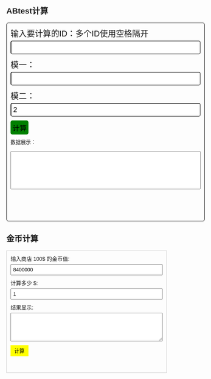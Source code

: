 ## ABtest计算

<div id="container" style="width: 500px; height: 500px; margin: 0 auto; padding: 10px; border: 1px solid black; font-family: '楷体',sans-serif; font-size: 16pt;border-radius: 5px;">
        <label for="id_input">输入要计算的ID：多个ID使用空格隔开</label>
        <input type="text" id="id_input" style="font-size: 14pt; padding: 5px; margin-bottom: 10px;border-radius: 5px;">
        <label for="mod_input_1">模一：</label>
        <input type="number" id="mod_input_1" style="font-size: 14pt; padding: 5px; margin-bottom: 10px;border-radius: 5px;">
        <label for="mod_input_2">模二：</label>
        <input type="number" id="mod_input_2" value="2" style="font-size: 14pt; padding: 5px; margin-bottom: 10px; border-radius: 5px;">
        <button id="calculate_button" style="font-size: 14pt; padding: 5px; margin-bottom: 10px;background-color: green; border-radius: 5px;">计算</button>
        <label for="output_text" style="font-size: 10pt;">数据展示：</label>
        <textarea id="output_text" style="font-size: 10pt; width: 100%; height: 100px; margin-top: 10px; resize: none;"></textarea>
        <script type="text/javascript">
            // 获取 DOM 元素
            const idInput = document.getElementById('id_input');
            const modInput1 = document.getElementById('mod_input_1');
            const modInput2 = document.getElementById('mod_input_2');
            const outputText = document.getElementById('output_text');
            const calculateButton = document.getElementById('calculate_button');
            // 计算 ID 所属的 AB 分组
            function ABtest() {
                const idList = idInput.value.split(' ').map(Number);
                const divideNumber1 = parseInt(modInput1.value) || 1;
                const divideNumber2 = parseInt(modInput2.value) || 2;
                let outputStr = '';
                idList.forEach(function(id) {
                    outputStr += `${id} ÷ ${divideNumber1} ÷ ${divideNumber2} = ${id % divideNumber1 % divideNumber2}\n`;
                });
                outputText.value = outputStr;
            }
            // 绑定计算事件
            calculateButton.addEventListener('click', ABtest);
            // 绑定回车键事件
            document.addEventListener('keypress', function(event) {
                if (event.key === 'Enter') {
                    ABtest();
                }
            });
        </script>
    </div>

<!-- ## 时间戳转换

<div id="timestamp-converter" style="width: 400px; height: auto; margin: 0 auto; padding: 10px; border: 1px solid black; font-family: '楷体',sans-serif; font-size: 16pt;">
    <label for="timestamp-input">输入时间戳（毫秒）：</label>
    <br>
    <input type="text" id="timestamp-input" style="font-size: 14pt; padding: 5px; margin-bottom: 10px;">
    <br>
    <button id="timestamp-to-date" style="font-size: 14pt; padding: 5px; margin-bottom: 10px;">时间戳转日期</button>
    <br>
    <label for="date-input">输入日期（YYYY-MM-DD HH:MM:SS）：</label>
    <br>
    <input type="text" id="date-input" style="font-size: 14pt; padding: 5px; margin-bottom: 10px;">
    <br>
    <button id="date-to-timestamp" style="font-size: 14pt; padding: 5px; margin-bottom: 10px;">日期转时间戳</button>
    <br>
    <button id="get-current-timestamp" style="font-size: 14pt; padding: 5px; margin-bottom: 10px;">获取当前时间戳</button>
    <br>
    <button id="get-current-date" style="font-size: 14pt; padding: 5px; margin-bottom: 10px;">获取当前时间</button>
    <br>
    <label for="output-text" style="font-size: 10pt;">转换结果：</label>
    <br>
    <textarea id="output-text" style="font-size: 10pt; width: 100%; height: 50px; margin-top: 10px; resize: none;"></textarea>
    <script type="text/javascript">
        // 获取 DOM 元素
        const timestampInput = document.getElementById('timestamp-input');
        const dateInput = document.getElementById('date-input');
        const outputText = document.getElementById('output-text');
        const timestampToDateButton = document.getElementById('timestamp-to-date');
        const dateToTimestampButton = document.getElementById('date-to-timestamp');
        const getCurrentTimestampButton = document.getElementById('get-current-timestamp');
        const getCurrentDateButton = document.getElementById('get-current-date');
        // 时间戳转日期
        timestampToDateButton.addEventListener('click', function() {
            const timestamp = parseInt(timestampInput.value);
            if (!isNaN(timestamp)) {
                const date = new Date(timestamp);
                const formattedDate = date.toLocaleString();
                outputText.value = formattedDate;
            } else {
                outputText.value = '请输入有效的时间戳';
            }
        });
        // 日期转时间戳
        dateToTimestampButton.addEventListener('click', function() {
            const dateStr = dateInput.value;
            const date = new Date(dateStr);
            if (!isNaN(date.getTime())) {
                const timestamp = date.getTime();
                outputText.value = timestamp;
            } else {
                outputText.value = '请输入有效的日期（YYYY-MM-DD HH:MM:SS）';
            }
        });
        // 获取当前时间戳
        getCurrentTimestampButton.addEventListener('click', function() {
            const currentTimestamp = Date.now();
            outputText.value = currentTimestamp;
        });
        // 获取当前时间
        getCurrentDateButton.addEventListener('click', function() {
            const currentDate = new Date();
            const formattedDate = currentDate.toLocaleString();
            outputText.value = formattedDate;
        });
    </script>
    </div> -->

## 金币计算
<div id="container">
        <!-- 内联 CSS 样式 -->
        <style>
            body {
                font-family: '微软雅黑', sans-serif;
            }
            #container {
                width: 400px;
                height: 300px;
                border: 1px solid #ccc;
                padding: 10px;
            }
            label {
                display: block;
                margin-bottom: 5px;
            }
            input {
                width: 100%;
                padding: 5px;
                margin-bottom: 10px;
            }
            textarea {
                width: 100%;
                height: 75px;
                padding: 5px;
                margin-bottom: 10px;
            }
            button {
                padding: 5px 10px;
                background-color: yellow;
                border: none;
            }
        </style>
        <label for="coins_input">输入商店 100$ 的金币值:</label>
        <input type="text" id="coins_input" value="8400000">
        <label for="coins_cash_input">计算多少 $:</label>
        <input type="text" id="coins_cash_input" value="1">
        <label for="config_text">结果显示:</label>
        <textarea id="config_text" readonly></textarea>
        <button id="calculate_button">计算</button>
        <!-- 内联 JavaScript 代码 -->
        <script>
            // 获取 DOM 元素
            const coinsInput = document.getElementById('coins_input');
            const coinsCashInput = document.getElementById('coins_cash_input');
            const configText = document.getElementById('config_text');
            const calculateButton = document.getElementById('calculate_button');
            // 集成打印到文本框里
            function cg_ps(name, str) {
                name.value = str;
            }
            // 转换单位
            function float_en(num, num_digits = 1) {
                const units = ['', 'K', 'M', 'B', 'T'];
                function flo_str(num) {
                    const s = num.toString();
                    if (s.endsWith('0')) {
                        return s.slice(0, -2);
                    }
                    return s;
                }
                function strofsize(num, level) {
                    if (level >= units.length - 1) {
                        return [num, level];
                    } else if (Math.abs(num) >= 1000) {
                        num /= 1000;
                        level += 1;
                        return strofsize(num, level);
                    } else {
                        return [num, level];
                    }
                }
                const [result, level] = strofsize(num, 0);
                return `${flo_str(Math.round(result * Math.pow(10, num_digits)) / Math.pow(10, num_digits))}${units[level]}`;
            }
            // 计算金币值
            function Coins(buy_100, cash = 1) {
                return Math.floor(buy_100 / 100 * cash);
            }
            // 计算函数
            function coins_item() {
                try {
                    const num = parseInt(coinsInput.value);
                    const cash = parseFloat(coinsCashInput.value);
                    const result = Coins(num, cash);
                    const text = `商店100$价值：${num.toLocaleString()}\n${cash}$ 价值：${result.toLocaleString()} = ${float_en(result)}`;
                    cg_ps(configText, text);
                } catch (error) {
                    if (coinsCashInput.value === '' && coinsInput.value === '') {
                        cg_ps(configText, "ValueError 输入金币值");
                    } else if (coinsCashInput.value === '') {
                        const num = parseInt(coinsInput.value);
                        const cash = 1;
                        const result = Coins(num, cash);
                        const text = `商店100$价值：${num.toLocaleString()}\n${cash}$ 价值：${result.toLocaleString()} = ${float_en(result)}`;
                        cg_ps(configText, text);
                    } else {
                        cg_ps(configText, "ValueError 输入金币值");
                    }
                }
            }
            // 绑定计算事件
            calculateButton.addEventListener('click', coins_item);
        </script>
</div>